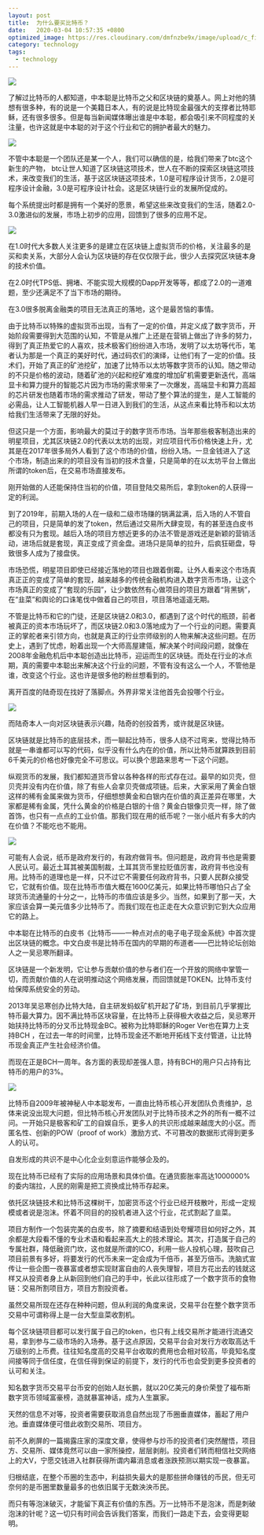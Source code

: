 ```yaml
---
layout: post
title:  为什么要买比特币？
date:   2020-03-04 10:57:35 +0800
optimized_image: https://res.cloudinary.com/dmfnzbe9x/image/upload/c_fill,h_171,w_325/v1583382508/bitcoin/WechatIMG721_qkrsqq.jpg
category: technology
tags:
  - technology
---
```

![](https://res.cloudinary.com/dmfnzbe9x/image/upload/v1583382386/bitcoin/%E5%9B%BE%E7%89%871_dfrvfk.png)

了解过比特币的人都知道，中本聪是比特币之父和区块链的奠基人。网上对他的猜想有很多种，有的说是一个美籍日本人，有的说是比特现金最强大的支撑者比特耶稣，还有很多很多。但是每当新闻媒体曝出谁是中本聪，都会吸引来不同程度的关注量，也许这就是中本聪的对于这个行业和它的拥护者最大的魅力。

![](https://res.cloudinary.com/dmfnzbe9x/image/upload/v1583382386/bitcoin/%E5%9B%BE%E7%89%872_buupgj.png)

不管中本聪是一个团队还是某一个人，我们可以确信的是，给我们带来了btc这个新生的产物， btc让世人知道了区块链这项技术，世人在不断的探索区块链这项技术，来改变我们的生活，基于这区块链这项技术，1.0是可程序设计货币，2.0是可程序设计金融，3.0是可程序设计社会。这是区块链行业的发展所促成的。

每个系统提出时都是拥有一个美好的愿景，希望这些来改变我们的生活，随着2.0-3.0激进似的发展，市场上初步的应用，回馈到了很多的应用不足。

![](https://res.cloudinary.com/dmfnzbe9x/image/upload/v1583382386/bitcoin/%E5%9B%BE%E7%89%872_buupgj.png)

在1.0时代大多数人关注更多的是建立在区块链上虚拟货币的价格，关注最多的是买和卖关系，大部分人会认为区块链的存在仅仅限于此，很少人去探究区块链本身的技术价值。

在2.0时代TPS低、拥堵、不能实现大规模的Dapp开发等等，都成了2.0的一道难题，至少还满足不了当下市场的期待。

在3.0很多脱离金融类的项目无法真正的落地，这个是最苦恼的事情。

由于比特币以特殊的虚拟货币出现，当有了一定的价值，并定义成了数字货币，开始阶段需要得到大范围的认知，不管是从推广上还是在营销上做出了许多的努力，得到了真正热爱它的人喜欢，技术极客们纷纷进入市场，发明了以太坊等代币，笔者认为那是一个真正的美好时代，通过码农们的演绎，让他们有了一定的价值。技术们，开始了真正的矿池挖矿，加速了比特币以太坊等数字货币的认知。随之带动的不只是价格的波动，随着矿池的兴起和挖矿难度的增加矿机需要更新迭代，高端显卡和算力提升的智能芯片因为市场的需求带来了一次爆发，高端显卡和算力高超的芯片研发也随着市场的需求推动了研发，带动了整个算法的提生，是人工智能的必需品，让人工智能机器人早一日进入到我们的生活，从这点来看比特币和以太坊给我们生活带来了无限的好处。

但这只是一个方面，影响最大的莫过于的数字货币市场。当年那些极客制造出来的明星项目，尤其区块链2.0的代表以太坊的出现，对应项目代币价格快速上升，尤其是在2017年很多局外人看到了这个市场的价值，纷纷入场。一旦金钱进入了这个市场，制造出来的的项目没有当初的技术含量，只是简单的在以太坊平台上做出所谓的token后，在交易市场直接发布。

刚开始做的人还能保持住当初的价值，项目登陆交易所后，拿到token的人获得一定的利润。

到了2019年，前期入场的人在一级和二级市场赚的锅满盆满，后入场的人不管自己的项目，只是简单的发了token，然后通过交易所大肆变现，有的甚至连白皮书都没有只为套现。越后入场的项目方想近更多的办法不管是游戏还是新颖的营销活动，进场后就是套现，真正变成了资金盘。进场只是简单的拉升，后疯狂砸盘，导致很多人成为了接盘侠。

市场恐慌，明星项目即使已经接近落地的项目也跟着倒霉。让外人看来这个市场真真正正的变成了简单的套现，越来越多的传统金融机构进入数字货币市场，让这个市场真正的变成了“套现的乐园”，让少数依然有心做项目的项目方跟着“背黑锅”，在“韭菜”和舆论的口诛笔伐中做着自己的项目，项目落地遥遥无期。

不管是比特币和它的门徒，还是区块链2.0和3.0，都遇到了这个时代的瓶颈，前者被真正的资本市场玩坏了，而区块链2.0和3.0落地成为了一个行业的问题。需要真正的掌舵者来引领方向，也就是真正的行业宗师级别的人物来解决这些问题。在历史上，遇到了忧虑，盼着出现一个大师高屋建瓴，解决某个时间段问题，就像在2008年金融危机后中本聪创造出比特币，迎运而生的区块链。而处在行业的冰点期，真的需要中本聪出来解决这个行业的问题，不管有没有这么一个人，不管他是谁，改变这个行业。这也许是很多他的粉丝想看到的。

离开百度的陆奇现在找好了落脚点。外界非常关注他首先会投哪个行业。

![](https://res.cloudinary.com/dmfnzbe9x/image/upload/v1583382386/bitcoin/%E5%9B%BE%E7%89%874_lze9gy.png)

而陆奇本人一向对区块链表示兴趣，陆奇的创投首秀，或许就是区块链。

区块链就是比特币的底层技术，而一聊起比特币，很多人绕不过弯来，觉得比特币就是一串谁都可以写的代码，似乎没有什么内在的价值，所以比特币就算跌到目前6千美元的价格也好像完全不可思议。可以换个思路来思考一下这个问题。

纵观货币的发展，我们都知道货币曾以各种各样的形式存在过。最早的如贝壳，但贝壳并没有内在价值，除了有些人会拿贝壳做成项链。后来，大家采用了黄金白银这样的稀有金属来做为货币，仔细想想黄金和白银内在价值的真正差异在哪里，大家都是稀有金属，凭什么黄金的价格是白银的十倍？黄金白银像贝壳一样，除了做首饰，也只有一点点的工业价值。那我们现在用的纸币呢？一张小纸片有多大的内在价值？不能吃也不能用。

![](https://res.cloudinary.com/dmfnzbe9x/image/upload/v1583382386/bitcoin/%E5%9B%BE%E7%89%875_pmbinr.png)

可能有人会说，纸币是政府发行的，有政府做背书。但问题是，政府背书也是需要人民认可。最近土耳其被美国制裁，土耳其货币里拉贬值厉害，政府背书也没有用。比特币的道理也是一样，只不过它不需要任何政府背书，只要人民群众接受它，它就有价值。现在比特币市值大概在1600亿美元，如果比特币哪怕只占了全球货币流通量的十分之一，比特币的市值应该是多少。当然，如果到了那一天，大家应该会算一美元值多少比特币了。而我们现在也正走在大众意识到它到大众应用它的路上。

中本聪在比特币的白皮书《比特币——一种点对点的电子电子现金系统》中首次提出区块链的概念。中文白皮书是比特币在国内的早期的布道者——巴比特论坛创始人之一吴忌寒所翻译。

区块链是一个新发明，它让参与贡献价值的参与者们在一个开放的网络中掌管一切，而贡献价值的人在说明推动这个网络发展，而回馈就是TOKEN。比特币支付给保障系统安全的劳动。

2013年吴忌寒创办比特大陆，自主研发蚂蚁矿机开起了矿场，到目前几乎掌握比特币最大算力。因不满比特币区块容量，在比特币上获得极大收益之后，吴忌寒开始扶持比特币的分叉币比特现金BC。被称为比特耶稣的Roger Ver也在算力上支持BCH ，在过去一年的时间里，比特币现金还不断地开拓线下支付管道，让比特币现金真正产生社会经济价值。

而现在正是BCH一周年。各方面的表现却差强人意，持有BCH的用户只占持有比特币的用户的3%。

![](https://res.cloudinary.com/dmfnzbe9x/image/upload/v1583382387/bitcoin/%E5%9B%BE%E7%89%876_oxao3i.png)

比特币自2009年被神秘人中本聪发布，一直由比特币核心开发团队负责维护，总体来说没出现大问题，但比特币核心开发团队对于比特币技术之外的所有一概不过问。一开始只是极客和矿工的自娱自乐，更多人的共识形成越来越庞大的小区。而匿名性、创新的POW（proof of work）激励方式、不可篡改的数据形式得到更多人的认可。

自发形成的共识不是中心化企业刻意运作能够企及的。

现在比特币已经有了实际的应用场景和具体价值。在通货膨胀率高达1000000%的委内瑞拉，人民的刚需是把工资换成比特币存起来。

依托区块链技术和比特币这棵树干，加密货币这个行业已经开枝散叶，形成一定规模或者说是泡沫。怀着不同目的的投机者进入这个行业，花式割起了韭菜。

项目方制作一个包装完美的白皮书，除了摘要和结语到处夸耀项目如何好之外，其余都是大段看不懂的专业术语和看起来高大上的技术理论。其次，打造属于自己的专属社群，降低融资门坎，这也就是所谓的ICO，利用一些人投机心理，鼓吹自己项目前景有多好，将要发行的代币未来一定会成为千倍币，甚至万倍币。洗脑式宣传让一些企图一夜暴富或者想实现财富自由的人丧失理智，项目方花出去的钱就这样又从投资者身上从新回到他们自己的手中，长此以往形成了一个数字货币的食物链：交易所割项目方，项目方割投资者。

虽然交易所现在还存在种种问题，但从利润的角度来说，交易平台在整个数字货币交易中可谓称得上是一台大型韭菜收割机。

每个区块链项目都可以发行属于自己的token，也只有上线交易所才能进行流通交易，拿到参与二级市场的入场券。基于这点原因，交易平台会对发行方收取高达千万级别的上币费。往往知名度高的交易平台收取的费用也会相对较高，毕竟知名度间接等同于信任度，在信任得到保证的前提下，发行的代币也会受到更多投资者的认可和关注。

知名数字货币交易平台币安的创始人赵长鹏，就以20亿美元的身价荣登了福布斯数字货币领域富豪榜，造就暴富神话，成为人生赢家。

天然的信息不对等，投资者需要获取消息自然出现了币圈垂直媒体，蓄起了用户池。垂直媒体便可借此收割交易所、项目方。

前不久刷屏的一篇揭露庄家的深度文章，使得参与炒币的投资者们突然醒悟，项目方、交易所、媒体竟然可以由一家所操控，层层剥削。投资者们转而相信社交网络上的大V，宁愿交钱进入社群获得所谓内幕消息或者涨跌预测以期实现一夜暴富。

归根结底，在整个币圈的生态中，利益损失最大的是那些拼命赚钱的币民，但无可奈何的是币圈里数量最多的也依旧属于无数泱泱币民。

而只有等泡沫破灭，才能留下真正有价值的东西。万一比特币不是泡沫，而是刺破泡沫的针呢？这一切只有时间会告诉我们答案，而我们一路走下去，会变得更聪明。







